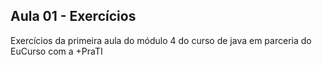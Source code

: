 ## Aula 01 - Exercícios

Exercícios da primeira aula do módulo 4 do curso de java em parceria do EuCurso com a +PraTI

